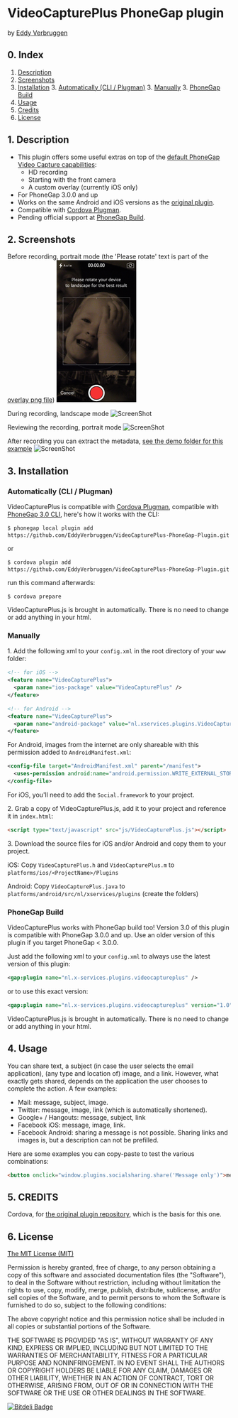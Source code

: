 # VideoCapturePlus PhoneGap plugin

by [Eddy Verbruggen](http://www.x-services.nl/blog)

## 0. Index

1. [Description](https://github.com/EddyVerbruggen/VideoCapturePlus-PhoneGap-Plugin#1-description)
2. [Screenshots](https://github.com/EddyVerbruggen/VideoCapturePlus-PhoneGap-Plugin#2-screenshots)
3. [Installation](https://github.com/EddyVerbruggen/VideoCapturePlus-PhoneGap-Plugin#3-installation)
	3. [Automatically (CLI / Plugman)](https://github.com/EddyVerbruggen/VideoCapturePlus-PhoneGap-Plugin#automatically-cli--plugman)
	3. [Manually](https://github.com/EddyVerbruggen/VideoCapturePlus-PhoneGap-Plugin#manually)
	3. [PhoneGap Build](https://github.com/EddyVerbruggen/VideoCapturePlus-PhoneGap-Plugin#phonegap-build)
4. [Usage](https://github.com/EddyVerbruggen/VideoCapturePlus-PhoneGap-Plugin#4-usage)
5. [Credits](https://github.com/EddyVerbruggen/VideoCapturePlus-PhoneGap-Plugin#5-credits)
6. [License](https://github.com/EddyVerbruggen/VideoCapturePlus-PhoneGap-Plugin#6-license)

## 1. Description

* This plugin offers some useful extras on top of the [default PhoneGap Video Capture capabilities](http://docs.phonegap.com/en/3.3.0/cordova_media_capture_capture.md.html#capture.captureVideo):
  * HD recording
  * Starting with the front camera
  * A custom overlay (currently iOS only)
* For PhoneGap 3.0.0 and up
* Works on the same Android and iOS versions as the [original plugin](http://docs.phonegap.com/en/3.3.0/cordova_media_capture_capture.md.html#capture.captureVideo).
* Compatible with [Cordova Plugman](https://github.com/apache/cordova-plugman).
* Pending official support at [PhoneGap Build](https://build.phonegap.com/plugins).

## 2. Screenshots

Before recording, portrait mode (the 'Please rotate' text is part of the [overlay png file](https://github.com/EddyVerbruggen/VideoCapturePlus-PhoneGap-Plugin/blob/master/demo/img/cameraoverlays/overlay-iPhone-portrait.png))
![ScreenShot](screenshots/screenshot-before-recording-portrait.png)

During recording, landscape mode
![ScreenShot](https://raw.github.com/EddyVerbruggen/VideoCapturePlus-PhoneGap-Plugin/master/screenshot-during-recording-landscape.png)

Reviewing the recording, portrait mode
![ScreenShot](https://raw.github.com/EddyVerbruggen/VideoCapturePlus-PhoneGap-Plugin/master/screenshot-reviewing-recording-landscape.png)

After recording you can extract the metadata, [see the demo folder for this example](https://github.com/EddyVerbruggen/VideoCapturePlus-PhoneGap-Plugin/tree/master/demo)
![ScreenShot](https://raw.github.com/EddyVerbruggen/VideoCapturePlus-PhoneGap-Plugin/master/screenshot-after-recording.png)

## 3. Installation

### Automatically (CLI / Plugman)
VideoCapturePlus is compatible with [Cordova Plugman](https://github.com/apache/cordova-plugman), compatible with [PhoneGap 3.0 CLI](http://docs.phonegap.com/en/3.0.0/guide_cli_index.md.html#The%20Command-line%20Interface_add_features), here's how it works with the CLI:

```
$ phonegap local plugin add https://github.com/EddyVerbruggen/VideoCapturePlus-PhoneGap-Plugin.git
```
or
```
$ cordova plugin add https://github.com/EddyVerbruggen/VideoCapturePlus-PhoneGap-Plugin.git
```
run this command afterwards:
```
$ cordova prepare
```

VideoCapturePlus.js is brought in automatically. There is no need to change or add anything in your html.

### Manually

1\. Add the following xml to your `config.xml` in the root directory of your `www` folder:
```xml
<!-- for iOS -->
<feature name="VideoCapturePlus">
  <param name="ios-package" value="VideoCapturePlus" />
</feature>
```
```xml
<!-- for Android -->
<feature name="VideoCapturePlus">
  <param name="android-package" value="nl.xservices.plugins.VideoCapturePlus" />
</feature>
```

For Android, images from the internet are only shareable with this permission added to `AndroidManifest.xml`:
```xml
<config-file target="AndroidManifest.xml" parent="/manifest">
  <uses-permission android:name="android.permission.WRITE_EXTERNAL_STORAGE" />
</config-file>
```

For iOS, you'll need to add the `Social.framework` to your project.

2\. Grab a copy of VideoCapturePlus.js, add it to your project and reference it in `index.html`:
```html
<script type="text/javascript" src="js/VideoCapturePlus.js"></script>
```

3\. Download the source files for iOS and/or Android and copy them to your project.

iOS: Copy `VideoCapturePlus.h` and `VideoCapturePlus.m` to `platforms/ios/<ProjectName>/Plugins`

Android: Copy `VideoCapturePlus.java` to `platforms/android/src/nl/xservices/plugins` (create the folders)

### PhoneGap Build

VideoCapturePlus works with PhoneGap build too! Version 3.0 of this plugin is compatible with PhoneGap 3.0.0 and up.
Use an older version of this plugin if you target PhoneGap < 3.0.0.

Just add the following xml to your `config.xml` to always use the latest version of this plugin:
```xml
<gap:plugin name="nl.x-services.plugins.videocaptureplus" />
```
or to use this exact version:
```xml
<gap:plugin name="nl.x-services.plugins.videocaptureplus" version="1.0" />
```

VideoCapturePlus.js is brought in automatically. There is no need to change or add anything in your html.

## 4. Usage
You can share text, a subject (in case the user selects the email application), (any type and location of) image, and a link.
However, what exactly gets shared, depends on the application the user chooses to complete the action. A few examples:
- Mail: message, subject, image.
- Twitter: message, image, link (which is automatically shortened).
- Google+ / Hangouts: message, subject, link
- Facebook iOS: message, image, link.
- Facebook Android: sharing a message is not possible. Sharing links and images is, but a description can not be prefilled.

Here are some examples you can copy-paste to test the various combinations:
```html
<button onclick="window.plugins.socialsharing.share('Message only')">message only</button>
```


## 5. CREDITS ##

Cordova, for [the original plugin repository](https://github.com/apache/cordova-plugin-media-capture), which is the basis for this one.

## 6. License

[The MIT License (MIT)](http://www.opensource.org/licenses/mit-license.html)

Permission is hereby granted, free of charge, to any person obtaining a copy
of this software and associated documentation files (the "Software"), to deal
in the Software without restriction, including without limitation the rights
to use, copy, modify, merge, publish, distribute, sublicense, and/or sell
copies of the Software, and to permit persons to whom the Software is
furnished to do so, subject to the following conditions:

The above copyright notice and this permission notice shall be included in
all copies or substantial portions of the Software.

THE SOFTWARE IS PROVIDED "AS IS", WITHOUT WARRANTY OF ANY KIND, EXPRESS OR
IMPLIED, INCLUDING BUT NOT LIMITED TO THE WARRANTIES OF MERCHANTABILITY,
FITNESS FOR A PARTICULAR PURPOSE AND NONINFRINGEMENT. IN NO EVENT SHALL THE
AUTHORS OR COPYRIGHT HOLDERS BE LIABLE FOR ANY CLAIM, DAMAGES OR OTHER
LIABILITY, WHETHER IN AN ACTION OF CONTRACT, TORT OR OTHERWISE, ARISING FROM,
OUT OF OR IN CONNECTION WITH THE SOFTWARE OR THE USE OR OTHER DEALINGS IN
THE SOFTWARE.


[![Bitdeli Badge](https://d2weczhvl823v0.cloudfront.net/EddyVerbruggen/VideoCapturePlus-PhoneGap-Plugin/trend.png)](https://bitdeli.com/free "Bitdeli Badge")